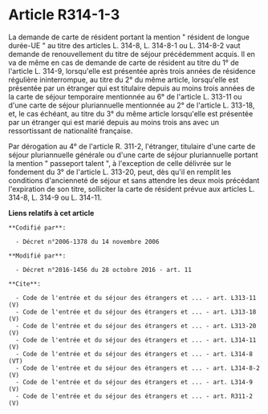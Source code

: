 # Article R314-1-3

La demande de carte de résident portant la mention " résident de longue durée-UE " au titre des articles L. 314-8, L. 314-8-1
ou L. 314-8-2 vaut demande de renouvellement du titre de séjour précédemment acquis. Il en va de même en cas de demande de
carte de résident au titre du 1° de l'article L. 314-9, lorsqu'elle est présentée après trois années de résidence régulière
ininterrompue, au titre du 2° du même article, lorsqu'elle est présentée par un étranger qui est titulaire depuis au moins
trois années de la carte de séjour temporaire mentionnée au 6° de l'article L. 313-11 ou d'une carte de séjour pluriannuelle
mentionnée au 2° de l'article L. 313-18, et, le cas échéant, au titre du 3° du même article lorsqu'elle est présentée par un
étranger qui est marié depuis au moins trois ans avec un ressortissant de nationalité française. 

Par dérogation au 4° de l'article R. 311-2, l'étranger, titulaire d'une carte de séjour pluriannuelle générale ou d'une carte
de séjour pluriannuelle portant la mention " passeport talent ", à l'exception de celle délivrée sur le fondement du 3° de
l'article L. 313-20, peut, dès qu'il en remplit les conditions d'ancienneté de séjour et sans attendre les deux mois
précédant l'expiration de son titre, solliciter la carte de résident prévue aux articles L. 314-8, L. 314-9 ou L. 314-11.

**Liens relatifs à cet article**

	**Codifié par**:

	  - Décret n°2006-1378 du 14 novembre 2006

	**Modifié par**:

	  - Décret n°2016-1456 du 28 octobre 2016 - art. 11

	**Cite**:

	  - Code de l'entrée et du séjour des étrangers et ... - art. L313-11 (V)
	  - Code de l'entrée et du séjour des étrangers et ... - art. L313-18 (V)
	  - Code de l'entrée et du séjour des étrangers et ... - art. L313-20 (V)
	  - Code de l'entrée et du séjour des étrangers et ... - art. L314-11 (V)
	  - Code de l'entrée et du séjour des étrangers et ... - art. L314-8 (VT)
	  - Code de l'entrée et du séjour des étrangers et ... - art. L314-8-2 (V)
	  - Code de l'entrée et du séjour des étrangers et ... - art. L314-9 (V)
	  - Code de l'entrée et du séjour des étrangers et ... - art. R311-2 (V)
